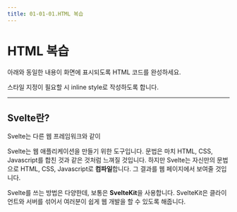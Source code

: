 ```yaml
---
title: 01-01-01.HTML 복습
---
```


# HTML 복습
아래와 동일한 내용이 화면에 표시되도록 HTML 코드를 완성하세요.

스타일 지정이 필요할 시 inline style로 작성하도록 합니다.

***

## Svelte란?

Svelte는 다른 웹 프레임워크와 같이

Svelte는 웹 애플리케이션을 만들기 위한 도구입니다. 문법은 마치 HTML, CSS, Javascript를 합친 것과 같은 것처럼 느껴질 것입니다. 하지만 Svelte는 자신만의 문법으로 HTML, CSS, Javascript로 **컴파일**합니다. 그 결과를 웹 페이지에서 보여줄 것입니다.

Svelte를 쓰는 방법은 다양한데, 보통은 **SvelteKit**을 사용합니다. SvelteKit은 클라이언트와 서버를 섞어서 여러분이 쉽게 웹 개발을 할 수 있도록 해줍니다. 
